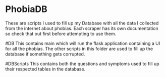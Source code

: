 # PhobiaDB
These are scripts I used to fill up my Database with all the data I collected from the internet about phobias. Each scraper has its own documentation so check that out first before attempting to use them.

#DB
This contains main which will run the flask application containing a UI for all the phobias. The other scripts in this folder are used to fill up the database if something gets corrupted. 

#DBScripts
This contains both the questions and symptoms used to fill up their respected tables in the database.


